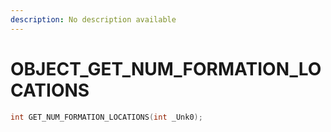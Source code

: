 ```yaml
---
description: No description available 
---
```


# OBJECT\_GET_NUM_FORMATION_LOCATIONS

```cpp
int GET_NUM_FORMATION_LOCATIONS(int _Unk0);
```